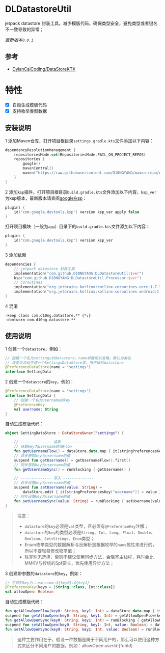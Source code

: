 # DLDatastoreUtil

jetpack datastore 封装工具，减少模版代码，确保类型安全，避免类型或者键名不一致导致的异常；

*最新版本`0.0.1`*

## 参考
- [DylanCaiCoding/DataStoreKTX](https://github.com/DylanCaiCoding/DataStoreKTX)

# 特性
- [x] 自动生成模版代码
- [x] 支持枚举类型数据

## 安装说明
1 添加Maven仓库，打开项目根目录`settings.gradle.kts`文件添加以下内容：
```kts
dependencyResolutionManagement {
    repositoriesMode.set(RepositoriesMode.FAIL_ON_PROJECT_REPOS)
    repositories {
        google()
        mavenCentral()
        maven("https://raw.githubusercontent.com/D10NGYANG/maven-repo/main/repository")
    }
}
```

2 添加`ksp`插件，打开项目根目录`build.gradle.kts`文件添加以下内容，`ksp_ver`为ksp版本，最新版本请查阅[google/ksp](https://github.com/google/ksp/releases)：
```kts
plugins {
    id("com.google.devtools.ksp") version ksp_ver apply false
}
```
打开项目模块（一般为`app`）目录下的`build.gradle.kts`文件添加以下内容：
```kts
plugins {
    id("com.google.devtools.ksp") version ksp_ver
}
```

3 添加依赖
```kts
dependencies {
    // jetpack datastore 封装工具
    implementation("com.github.D10NGYANG:DLDatastoreUtil:$ver")
    ksp("com.github.D10NGYANG:DLDatastoreUtil-Processor:$ver")
    // Coroutines
    implementation("org.jetbrains.kotlinx:kotlinx-coroutines-core:1.7.3")
    implementation("org.jetbrains.kotlinx:kotlinx-coroutines-android:1.7.3")
}
```

4 混淆
```properties
-keep class com.d10ng.datastore.** {*;}
-dontwarn com.d10ng.datastore.**
```

## 使用说明
1 创建一个`datastore`，例如：
```kotlin
// 创建一个名为settings的datastore，name参数可以省略，默认为类名
// 该类会自动生成一个SettingsDataStore类，用于操作datastore
@PreferenceDataStore(name = "settings")
interface SettingData
```

2 创建一个`datastore`的`key`，例如：
```kotlin
@PreferenceDataStore(name = "settings")
interface SettingData {
    // 创建一个名为username的key
    @PreferenceKey
    val username: String
}
```
自动生成模版代码：
```kotlin
object SettingDataStore : DataStoreOwner("settings") {

    // -------------- 读取 --------------
    // 获取key为username的值Flow
    fun getUsernameFlow() = dataStore.data.map { it[stringPreferencesKey("username")] }
    // 异步获取key为username的值
    suspend fun getUsername() = getUsernameFlow().first()
    // 同步获取key为username的值
    fun getUsernameSync() = runBlocking { getUsername() }

    // -------------- 写入 --------------
    // 异步设置key为username的值
    suspend fun setUsername(value: String) =
        dataStore.edit { it[stringPreferencesKey("username")] = value }
    // 同步设置key为username的值
    fun setUsernameSync(value: String) = runBlocking { setUsername(value) }
}
```
> 注意：
> - `datastore`的`key`必须是`val`类型，且必须有`@PreferenceKey`注解；
> - `datastore`的`key`的类型必须是`String`、`Int`、`Long`、`Float`、`Double`、`Boolean`、`Set<String>`、`Enum`类型；
> - Enum枚举类型的数据解析与反解析是根据枚举的`name`属性来进行的，所以不要轻易修改枚举值；
> - 除非别无选择，否则不建议使用同步方法，会阻塞主线程，耗时会比MMKV与传统的Spf要长，优先使用异步方法；

3 创建带参数的`datastore`的`key`，例如：
```kotlin
// 生成的key为：username:${key0}:${key1}
@PreferenceKey(keys = [String::class, Int::class])
val allowOpen: Boolean
```
自动生成模版代码：
```kotlin
fun getAllowOpenFlow(key0: String, key1: Int) = dataStore.data.map { it[booleanPreferencesKey("allowOpen:${key0}:${key1}")] }
suspend fun getAllowOpen(key0: String, key1: Int) = getAllowOpenFlow(key0, key1).first()
fun getAllowOpenSync(key0: String, key1: Int) = runBlocking { getAllowOpen(key0, key1) }
suspend fun setAllowOpen(key0: String, key1: Int, value: Boolean) = dataStore.edit { it[booleanPreferencesKey("allowOpen:${key0}:${key1}")] = value }
fun setAllowOpenSync(key0: String, key1: Int, value: Boolean) = runBlocking { setAllowOpen(key0, key1, value) }
```
> 这种主要作用在于，假设一种数据是属于不同用户的，那么可以使用这种方式来区分不同用户的数据，例如：allowOpen:${userId}:${funId}